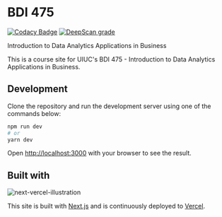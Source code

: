 # BDI 475

[![Codacy Badge](https://app.codacy.com/project/badge/Grade/705f981145c54b278af0066fad01f505)](https://www.codacy.com/gh/subwaymatch/bdi475-course-site/dashboard?utm_source=github.com&amp;utm_medium=referral&amp;utm_content=subwaymatch/bdi475-course-site&amp;utm_campaign=Badge_Grade)
[![DeepScan grade](https://deepscan.io/api/teams/10181/projects/15454/branches/308854/badge/grade.svg)](https://deepscan.io/dashboard#view=project&tid=10181&pid=15454&bid=308854)

Introduction to Data Analytics Applications in Business

This is a course site for UIUC's BDI 475 - Introduction to Data Analytics Applications in Business.

## Development

Clone the repository and run the development server using one of the commands below:

```bash
npm run dev
# or
yarn dev
```

Open [http://localhost:3000](http://localhost:3000) with your browser to see the result.


## Built with

![next-vercel-illustration](https://user-images.githubusercontent.com/1064036/89702608-860a2900-d908-11ea-83ad-aa228b4322ae.jpg)

This site is built with [Next.js](https://nextjs.org/) and is continuously deployed to [Vercel](https://vercel.com/).
